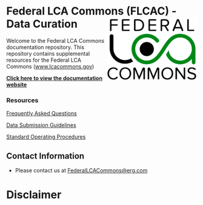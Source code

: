 # Federal LCA Commons (FLCAC) - Data Curation  <img src="img/lca_logo.png" align="right" width="240" />

Welcome to the Federal LCA Commons documentation repository.
This repository contains supplemental resources for the Federal LCA Commons (www.lcacommons.gov)

[**Click here to view the documentation website**]()

### Resources
[Frequently Asked Questions](docs/FAQ.md)

[Data Submission Guidelines]()

[Standard Operating Procedures]()


## Contact Information
* Please contact us at FederalLCACommons@erg.com


# Disclaimer
